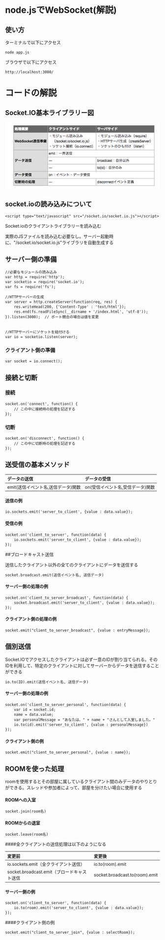 # node.jsでWebSocket(解説)

## 使い方

ターミナルで以下にアクセス

```
node app.js
```

ブラウザで以下にアクセス

```
http://localhost:3000/
```

# コードの解説

## Socket.IO基本ライブラリー図

![socket.IO基本ライブラリー図](https://github.com/tatsu57/websocket_node/blob/master/socket.IO%E5%9F%BA%E6%9C%AC%E3%83%A9%E3%82%A4%E3%83%96%E3%83%A9%E3%83%AA%E3%83%BC%E5%9B%B3.png)

## socket.ioの読み込みについて

```
<script type="text/javascript" src="/socket.io/socket.io.js"></script>
```

Socket.ioのクライアントライブラリーを読み込む

実際のJSファイルを読み込む必要なし。サーバー起動時に、"/socket.io/socket.io.js"ライブラリを自動生成する

## サーバー側の準備

```
//必要なモジュールの読み込み
var http = require('http');
var socketio = require('socket.io');
var fs = require('fs');

//HTTPサーバーの生成
var server = http.createServer(function(req, res) {
    res.writeHead(200, {'Content-Type' : 'text/html'});
    res.end(fs.readFileSync(__dirname + '/index.html', 'utf-8'));
}).listen(3000);  // ポート競合の場合は値を変更


//HTTPサーバーにソケットを紐付ける
var io = socketio.listen(server);
```

### クライアント側の準備

```
var socket = io.connect();
```


## 接続と切断

### 接続

```
socket.on('connect', function() {
    // この中に接続時の処理を記述する
});
```

### 切断

```
socket.on('disconnect', function() {
    // この中に切断時の処理を記述する
});
```

## 送受信の基本メソッド

|データの送信|データの受信|
|:-----|:-----|
|emit(送信イベント名,送信データ)関数|on(受信イベント名,受信データ)関数

#### 送信の例

```
io.sockets.emit('server_to_client', {value : data.value});
```

#### 受信の例

```
socket.on('client_to_server', function(data) {
    io.sockets.emit('server_to_client', {value : data.value});
});
```

##ブロードキャスト送信

送信したクライアント以外の全てのクライアントにデータを送信する

```
socket.broadcast.emit(送信イベント名, 送信データ)
```

#### サーバー側の処理の例

```
socket.on('client_to_server_broadcast', function(data) {
    socket.broadcast.emit('server_to_client', {value : data.value});
});
```

#### クライアント側の処理の例
```
socket.emit("client_to_server_broadcast", {value : entryMessage});
```

## 個別送信

Socket.IOでアクセスしたクライアントは必ず一意のIDが割り当てられる。そのIDを利用して、特定のクライアントに対してサーバーからデータを送信することができる

```
io.to(ID).emit(送信イベント名, 送信データ)
```

#### サーバー側の処理の例

```
socket.on('client_to_server_personal', function(data) {
    var id = socket.id;
    name = data.value;
    var personalMessage = "あなたは、" + name + "さんとして入室しました。"
    io.to(id).emit('server_to_client', {value : personalMessage})
});
```

#### クライアント側の例

```
socket.emit("client_to_server_personal", {value : name});
```

## ROOMを使った処理

roomを使用するとその部屋に属しているクライアント間のみデータのやりとりができる。スレッドや参加者によって、部屋を分けたい場合に使用する

#### ROOMへの入室
```
socket.join(room名)
```

#### ROOMからの退室
```
socket.leave(room名)
```

####全クライアントの送信処理は以下のようになる

|変更前|変更後|
|:-----|:-----|
|io.sockets.emit（全クライアント送信）|io.to(room).emit|
|socket.broadcast.emit（ブロードキャスト送信|socket.broadcast.to(room).emit|

#### サーバー側の例
```
socket.on('client_to_server', function(data) {
    io.to(room).emit('server_to_client', {value : data.value});
});
```

####クライアント側の例
```
socket.emit("client_to_server_join", {value : selectRoom});
```



